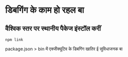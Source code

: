 # डिबगिंग के काम हो रहल बा

## वैश्विक स्तर पर स्थानीय पैकेज इंस्टॉल करीं

`npm link`

package.json > bin में एक्जीक्यूटिव के डिबगिंग खातिर ई सुविधाजनक बा